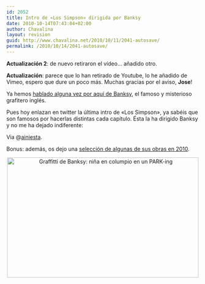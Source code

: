 ```yaml
---
id: 2052
title: Intro de «Los Simpson» dirigida por Banksy
date: 2010-10-14T07:43:04+02:00
author: Chavalina
layout: revision
guid: http://www.chavalina.net/2010/10/11/2041-autosave/
permalink: /2010/10/14/2041-autosave/
---
```

**Actualización 2**: de nuevo retiraron el vídeo&#8230; añadido otro.

**Actualización**: parece que lo han retirado de Youtube, lo he añadido de Vimeo, espero que dure un poco más. Muchas gracias por el aviso, **Jose**!

Ya hemos [hablado alguna vez por aquí de Banksy](http://www.chavalina.net/2005/06/25/post-502/), el famoso y misterioso grafitero inglés.

Pues hoy enlazan en twitter la última intro de «Los Simpson», ya sabéis que son famosos por hacerlas distintas cada capítulo. Ésta la ha dirigido Banksy y no me ha dejado indiferente:

<p style="text-align: center;">
</p>

Via @[ainiesta](http://twitter.com/ainiesta/status/27012287918).

Bonus: además, os dejo una <a href="http://www.mymodernmet.com/profiles/blogs/top-12-banksy-pieces-of-2010" target="_blank">selección de algunas de sus obras en 2010</a>.

<p style="text-align: center;">
  <img class="size-large wp-image-2048  aligncenter" title="BanksyTop1020105" src="http://www.chavalina.net/imagenes/2010/10/BanksyTop1020105-500x314.jpg" alt="Graffitti de Banksy: niña en columpio en un PARK-ing" width="500" height="314" srcset="http://www.chavalina.net/imagenes/2010/10/BanksyTop1020105-500x314.jpg 500w, http://www.chavalina.net/imagenes/2010/10/BanksyTop1020105-300x188.jpg 300w, http://www.chavalina.net/imagenes/2010/10/BanksyTop1020105.jpg 721w" sizes="(max-width: 500px) 100vw, 500px" />
</p>